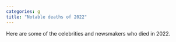```yaml
---
categories: g
title: "Notable deaths of 2022"
---
```

Here are some of the celebrities and newsmakers who died in 2022.